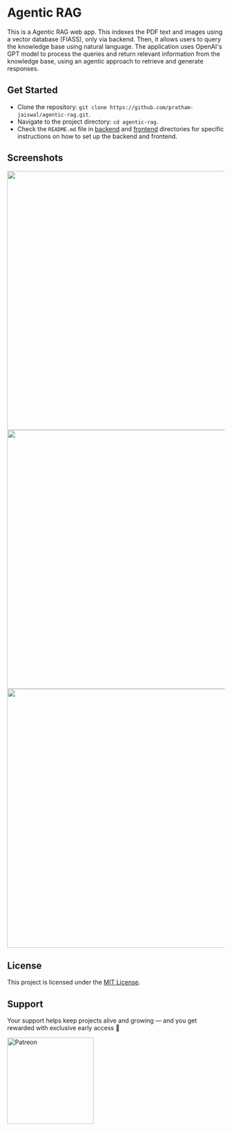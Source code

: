 # Agentic RAG

This is a Agentic RAG web app. This indexes the PDF text and images using a vector database (FIASS), only via backend. Then, it allows users to query the knowledge base using natural language. The application uses OpenAI's GPT model to process the queries and return relevant information from the knowledge base, using an agentic approach to retrieve and generate responses.

## Get Started

- Clone the repository: `git clone https://github.com/pratham-jaiswal/agentic-rag.git`.
- Navigate to the project directory: `cd agentic-rag`.
- Check the `README.md` file in [backend](https://github.com/pratham-jaiswal/agentic-rag/blob/main/backend/README.md) and [frontend](https://github.com/pratham-jaiswal/agentic-rag/blob/main/frontend/README.md) directories for specific instructions on how to set up the backend and frontend.

## Screenshots

<img src="https://file.garden/aATRZRm2KRQR_hmq/Agentic%20RAG/08072025/empty.png" width="600">
<img src="https://file.garden/aATRZRm2KRQR_hmq/Agentic%20RAG/08072025/chat.png" width="600">
<img src="https://file.garden/aATRZRm2KRQR_hmq/Agentic%20RAG/08072025/open_image.png" width="600">

## License

This project is licensed under the [MIT License](https://github.com/pratham-jaiswal/agentic-rag/blob/main/LICENSE).

## Support

Your support helps keep projects alive and growing — and you get rewarded with exclusive early access 🚀

<a href="https://www.patreon.com/c/maxxdevs/membership"><img width="200px" src="https://res.cloudinary.com/dhzmockpa/image/upload/v1745678642/PATREON_Lockup_Horizontal_BLACK_RGB_rgl86v.svg" alt="Patreon" /></a>
